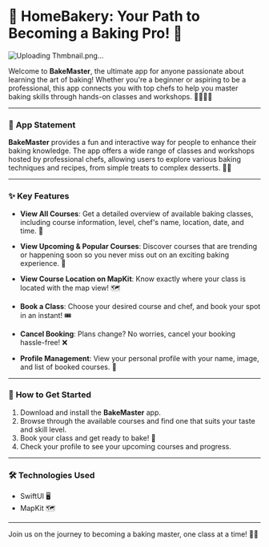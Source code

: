 # 🍰 **HomeBakery: Your Path to Becoming a Baking Pro!** 🍰
![Uploading Thmbnail.png…]()


Welcome to **BakeMaster**, the ultimate app for anyone passionate about learning the art of baking! Whether you're a beginner or aspiring to be a professional, this app connects you with top chefs to help you master baking skills through hands-on classes and workshops. 👩‍🍳👨‍🍳

---

### 📝 **App Statement**

**BakeMaster** provides a fun and interactive way for people to enhance their baking knowledge. The app offers a wide range of classes and workshops hosted by professional chefs, allowing users to explore various baking techniques and recipes, from simple treats to complex desserts. 🍪🥐

---

### ✨ **Key Features**

- **View All Courses**: Get a detailed overview of available baking classes, including course information, level, chef's name, location, date, and time. 📅
  
- **View Upcoming & Popular Courses**: Discover courses that are trending or happening soon so you never miss out on an exciting baking experience. 🌟

- **View Course Location on MapKit**: Know exactly where your class is located with the map view! 🗺️

- **Book a Class**: Choose your desired course and chef, and book your spot in an instant! 🎟️

- **Cancel Booking**: Plans change? No worries, cancel your booking hassle-free! ❌

- **Profile Management**: View your personal profile with your name, image, and list of booked courses. 📸

---

### 🚀 **How to Get Started**

1. Download and install the **BakeMaster** app.
2. Browse through the available courses and find one that suits your taste and skill level.
3. Book your class and get ready to bake! 🍰
4. Check your profile to see your upcoming courses and progress.

---

### 🛠️ **Technologies Used**

- SwiftUI 🖥️
- MapKit 🗺️


---

Join us on the journey to becoming a baking master, one class at a time! 🍩🍓
